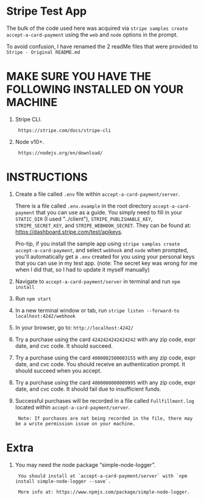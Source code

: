 
# Stripe Test App
The bulk of the code used here was acquired  via `stripe samples create accept-a-card-payment` using the `web` and `node` options in the prompt.

To avoid confusion, I have renamed the 2 readMe files that were provided to `Stripe - Original README.md` 

# MAKE SURE YOU HAVE THE FOLLOWING INSTALLED ON YOUR MACHINE
1. Stripe CLI. 

        https://stripe.com/docs/stripe-cli
2. Node v10+. 

        https://nodejs.org/en/download/

# INSTRUCTIONS
1. Create a file called `.env` file within `accept-a-card-payment/server`.

    There is a file called `.env.example` in the root directory `accept-a-card-payment` that you can use as a guide. You simply need to fill in your `STATIC_DIR` (I used "../client"), `STRIPE_PUBLISHABLE_KEY`, `STRIPE_SECRET_KEY`, and `STRIPE_WEBHOOK_SECRET`. They can be found at: https://dashboard.stripe.com/test/apikeys.
    
    Pro-tip, if you install the sample app using `stripe samples create accept-a-card-payment`, and select `webhook` and `node` when prompted, you'll automatically get a `.env` created for you using your personal keys that you can use in my test app. (note: The secret key was wrong for me when I did that, so I had to update it myself manually)
2. Navigate to `accept-a-card-payment/server` in terminal and run `npm install`
3. Run `npm start`
4. In a new terminal window or tab, run `stripe listen --forward-to localhost:4242/webhook`
5. In your browser, go to: `http://localhost:4242/`
6. Try a purchase using the card `4242424242424242` with any zip code, expr date, and cvc code. It should succeed.
7. Try a purchase using the card `4000002500003155` with any zip code, expr date, and cvc code. You should receive an authentication prompt. It should succeed when you accept. 
8. Try a purchase using the card `4000000000009995` with any zip code, expr date, and cvc code. It should fail due to insufficient funds.
9. Successful purchases will be recorded in a file called `Fullfillment.log` located within `accept-a-card-payment/server`.
       
        Note: If purchases are not being recorded in the file, there may be a write permission issue on your machine.

# Extra
1. You may need the node package  “simple-node-logger”.
        
        You should install at `accept-a-card-payment/server` with `npm install simple-node-logger --save`.
       
        More info at: https://www.npmjs.com/package/simple-node-logger.